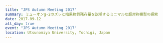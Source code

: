 ```yaml
---
title: "JPS Autumn Meeting 2017"
summary: ミューオンg-2のズレと暗黒物質残存量を説明するミニマルな超対称模型の探索
date: 2017-09-12
all_day: true
event: "JPS Autumn Meeting 2017"
location: Utsunomiya University, Tochigi, Japan
---
```

